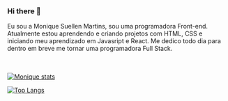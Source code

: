 ### Hi there 👋

Eu sou a Monique Suellen Martins, sou uma programadora Front-end. Atualmente estou aprendendo e criando projetos com HTML, CSS e iniciando meu aprendizado em Javasript e React.
Me dedico todo dia para dentro em breve me tornar uma programadora Full Stack.
<br>
<br>
<br>

[![ Monique stats](https://github-readme-stats.vercel.app/api?username=moniquefmartins)](https://github.com/anuraghazra/github-readme-stats)

[![Top Langs](https://github-readme-stats.vercel.app/api/top-langs/?username=moniquefmartins)](https://github.com/anuraghazra/github-readme-stats)
